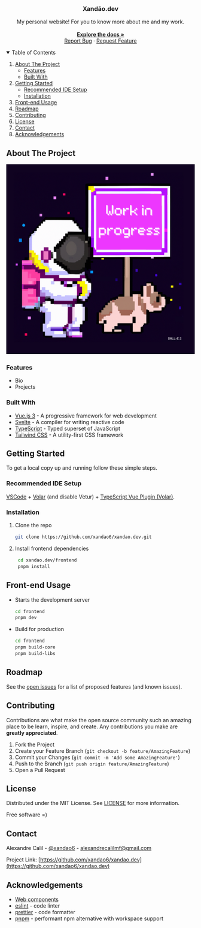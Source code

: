<br />
<p align="center">
  <h3 align="center">Xandão.dev</h3>

  <p align="center">
    My personal website! For you to know more about me and my work.
    <br />
	<br />
    <a href="https://github.com/xandao6/xandao.dev"><strong>Explore the docs »</strong></a>
    <br />
    <a href="https://github.com/xandao6/xandao.dev/issue">Report Bug</a>
    ·
    <a href="https://github.com/xandao6/xandao.dev/issues">Request Feature</a>
  </p>
</p>


<!-- TABLE OF CONTENTS -->
<details open="open">
  <summary>Table of Contents</summary>
  <ol>
    <li>
      <a href="#about-the-project">About The Project</a>
      <ul>
        <li><a href="#features">Features</a></li>
        <li><a href="#built-with">Built With</a></li>
      </ul>
    </li>
    <li>
      <a href="#getting-started">Getting Started</a>
      <ul>
	  	<li><a href="#recommended-ide-setup">Recommended IDE Setup</a></li>
        <li><a href="#installation">Installation</a></li>
      </ul>
    </li>
    <li><a href="#front-end-usage">Front-end Usage</a></li>
    <li><a href="#roadmap">Roadmap</a></li>
    <li><a href="#contributing">Contributing</a></li>
    <li><a href="#license">License</a></li>
    <li><a href="#contact">Contact</a></li>
    <li><a href="#acknowledgements">Acknowledgements</a></li>
  </ol>
</details>


<!-- ABOUT THE PROJECT -->
## About The Project

<div align="center">
  <a href="https://github.com/xandao6/xandao.dev">
    <img src="./frontend/public/wip.png" alt="Xandão.dev Website">
  </a>
</div>

### Features

* Bio
* Projects

### Built With

* [Vue.js 3](https://vuejs.org/) - A progressive framework for web development
* [Svelte](https://svelte.dev/) - A compiler for writing reactive code
* [TypeScript](https://www.typescriptlang.org/) - Typed superset of JavaScript
* [Tailwind CSS](https://tailwindcss.com/) - A utility-first CSS framework


<!-- GETTING STARTED -->
## Getting Started

To get a local copy up and running follow these simple steps.

### Recommended IDE Setup

[VSCode](https://code.visualstudio.com/) + [Volar](https://marketplace.visualstudio.com/items?itemName=Vue.volar) (and disable Vetur) + [TypeScript Vue Plugin (Volar)](https://marketplace.visualstudio.com/items?itemName=Vue.vscode-typescript-vue-plugin).

### Installation

1. Clone the repo
   ```sh
   git clone https://github.com/xandao6/xandao.dev.git
   ```
2. Install frontend dependencies
   ```sh
	cd xandao.dev/frontend
	pnpm install
	```
<!-- USAGE EXAMPLES -->
## Front-end Usage

* Starts the development server
	```sh
  cd frontend
  pnpm dev
  ```
* Build for production
  ```sh
  cd frontend
  pnpm build-core
  pnpm build-libs
  ```

<!-- ROADMAP -->
## Roadmap

See the [open issues](https://github.com/xandao6/xandao.dev/issues) for a list of proposed features (and known issues).

<!-- CONTRIBUTING -->
## Contributing

Contributions are what make the open source community such an amazing place to be learn, inspire, and create. Any contributions you make are **greatly appreciated**.

1. Fork the Project
2. Create your Feature Branch (`git checkout -b feature/AmazingFeature`)
3. Commit your Changes (`git commit -m 'Add some AmazingFeature'`)
4. Push to the Branch (`git push origin feature/AmazingFeature`)
5. Open a Pull Request

<!-- LICENSE -->
## License

Distributed under the MIT License. See [LICENSE](./LICENSE.md) for more information.

Free software =)

<!-- CONTACT -->
## Contact

Alexandre Calil - [@xandao6](https://www.linkedin.com/in/xandao6/) - alexandrecalilmf@gmail.com

Project Link: [https://github.com/xandao6/xandao.dev](https://github.com/xandao6/xandao.dev)
## Acknowledgements

* [Web components](https://developer.mozilla.org/en-US/docs/Web/Web_Components)
* [eslint](https://github.com/eslint/eslint) - code linter
* [prettier](https://github.com/prettier/prettier) - code formatter
* [pnpm](https://pnpm.io/) - performant npm alternative with workspace support